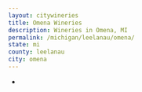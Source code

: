 ```yaml
---
layout: citywineries
title: Omena Wineries
description: Wineries in Omena, MI
permalink: /michigan/leelanau/omena/
state: mi
county: leelanau
city: omena
---
```

-
